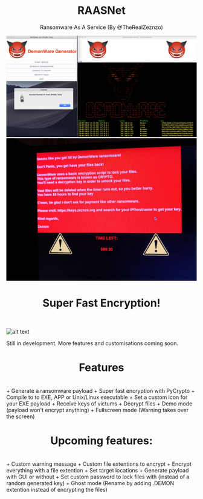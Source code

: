 <h1 align="center">
   RAASNet
</h1>

<p align="center">
  Ransomware As A Service (By @TheRealZeznzo)
</p>

![alt text](./demo/RAASNet.png)
![alt text](./demo/demonware_demo.jpeg)

<h1 align="center">
  Super Fast Encryption!
</h1>
<br>

![alt text](./demo/PyCrypto-vs-PyAES_demo_10fps.gif "Encryption Speed Demo")

Still in development. More features and customisations coming soon.

<h1 align="center">
   Features
</h1>
<br>
+ Generate a ransomware payload
+ Super fast encryption with PyCrypto
+ Compile to to EXE, APP or Unix/Linux executable
+ Set a custom icon for your EXE payload
+ Receive keys of victums
+ Decrypt files
+ Demo mode (payload won't encrypt anything)
+ Fullscreen mode (Warning takes over the screen)

<h1 align="center">
   Upcoming features:
</h1>
<br>
+ Custom warning message
+ Custom file extentions to encrypt
+ Encrypt everything with a file extention
+ Set target locations
+ Generate payload with GUI or without
+ Set custom password to lock files with (instead of a random generated key)
+ Ghost mode (Rename by adding .DEMON extention instead of encrypting the files)
